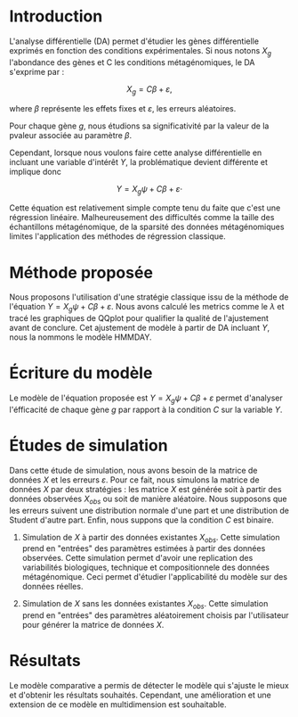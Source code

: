 # Introduction

L'analyse différentielle (DA) permet d'étudier les gènes différentielle exprimés en fonction des conditions expérimentales. Si nous notons $X_g$ l'abondance des gènes et C les conditions métagénomiques, le DA s'exprime par :

$$
X_g=C \beta+\varepsilon,
$$

where $\beta$ représente les effets fixes et $\varepsilon$, les erreurs aléatoires.

Pour chaque gène $g$, nous étudions sa significativité par la valeur de la pvaleur associée au paramètre $\beta$. 

Cependant, lorsque nous voulons faire cette analyse différentielle en incluant une variable d'intérêt $Y$, la problématique devient différente et implique donc 

$$Y=X_g \psi+C \beta+\varepsilon \cdot$$

Cette équation est relativement simple compte tenu du faite que c'est une régression linéaire. Malheureusement des difficultés comme la taille des échantillons métagénomique, de la sparsité des données métagénomiques limites l'application des méthodes de régression classique. 

# Méthode proposée
Nous proposons l'utilisation d'une stratégie classique issu de la méthode de l'équation $Y=X_g \psi+ C \beta+\varepsilon$. Nous avons calculé les metrics comme le $\lambda$ et tracé les graphiques de QQplot pour qualifier la qualité de l'ajustement avant de conclure. Cet ajustement de modèle à partir de DA incluant $Y$, nous la nommons le modèle HMMDAY.


# Écriture du modèle 
Le modèle de l'équation proposée est $Y=X_g \psi+C \beta+\varepsilon$ permet d'analyser l'éfficacité de chaque gène $g$ par rapport à la condition $C$ sur la variable $Y$. 

# Études de simulation
Dans cette étude de simulation, nous avons besoin de la matrice de données $X$ et les erreurs $\varepsilon$. Pour ce fait, nous simulons la matrice de données $X$ par deux stratégies : les matrice $X$ est générée soit à partir des données observées $X_{obs}$ ou soit de manière aléatoire. Nous supposons que les erreurs suivent une distribution normale d'une part et une distribution de Student d'autre part. Enfin, nous suppons que la condition $C$ est binaire.

1. Simulation de $X$ à partir des données existantes $X_{obs}$. Cette simulation prend en "entrées" des paramètres estimées à partir des données observées. Cette simulation permet d'avoir une replication des variabilités biologiques, technique et compositionnele des données métagénomique. Ceci permet d'étudier l'applicabilité du modèle sur des données réelles.

2. Simulation de $X$ sans les données existantes $X_{obs}$. Cette simulation prend en "entrées" des paramètres aléatoirement choisis par l'utilisateur pour générer la matrice de données $X$.

# Résultats

Le modèle comparative  a permis de détecter le modèle qui s'ajuste le mieux et d'obtenir les résultats souhaités.
Cependant, une amélioration et une extension de ce modèle en multidimension est souhaitable.




